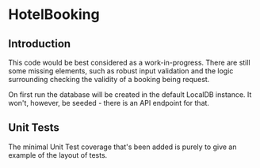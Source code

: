 # HotelBooking

## Introduction

This code would be best considered as a work-in-progress.
There are still some missing elements, such as robust input validation and the logic surrounding checking the validity of a booking being request.

On first run the database will be created in the default LocalDB instance. It won't, however, be seeded - there is an API endpoint for that.

## Unit Tests

The minimal Unit Test coverage that's been added is purely to give an example of the layout of tests.